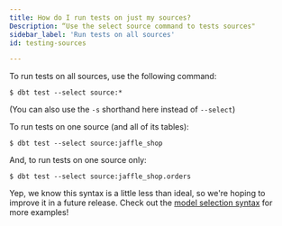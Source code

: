 ```yaml
---
title: How do I run tests on just my sources?
Description: “Use the select source command to tests sources"
sidebar_label: 'Run tests on all sources'
id: testing-sources

---
```


To run tests on all sources, use the following command:

```
$ dbt test --select source:*
```
(You can also use the `-s` shorthand here instead of `--select`)

To run tests on one source (and all of its tables):

```
$ dbt test --select source:jaffle_shop
```

And, to run tests on one source <Term id="table" /> only:

```
$ dbt test --select source:jaffle_shop.orders
```

Yep, we know this syntax is a little less than ideal, so we're hoping to improve it in a future release. Check out the [model selection syntax](node-selection/syntax) for more examples!
